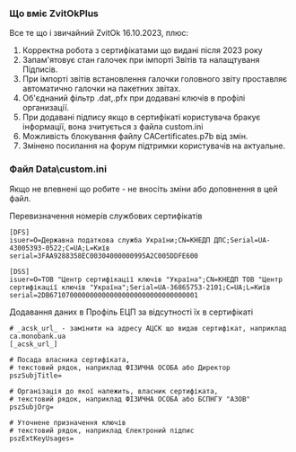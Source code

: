 ### Що вміє ZvitOkPlus ###

Все те що і звичайний ZvitOk 16.10.2023, плюс:
1. Корректна робота з сертифікатами що видані після 2023 року
2. Запам'ятовує стан галочек при імпорті Звітів та налащтуваня Підписів.
3. При імпорті звітів встановлення галочки головного звіту проставляє автоматично галочки на пакетних звітах.
4. Об'єднаний фільтр .dat,.pfx при додавані ключів в профілі организації.
5. При додавані підпису якщо в сертифікаті користувача бракує інформації, вона зчитується з файла custom.ini
6. Можливість блокування файлу CACertificates.p7b від змін.
7. Змінено посилання на форум підтримки користувачів на актуальне.


### Файл Data\custom.ini ###

Якщо не впевнені що робите  - не вносіть зміни або доповнення в цей файл.

Перевизначення номерів службових сертифікатів
```
[DFS]
isuer=O=Державна податкова служба України;CN=КНЕДП ДПС;Serial=UA-43005393-0522;C=UA;L=Київ
serial=3FAA9288358EC00304000000995A2C005DDFE600

[DSS]
isuer=O=ТОВ "Центр сертифікації ключів "Україна";CN=КНЕДП ТОВ "Центр сертифікації ключів "Україна";Serial=UA-36865753-2101;C=UA;L=Київ
serial=2DB6710700000000000000000000000000000001
```

Додавання даних в Профіль ЕЦП за відсутності їх в сертифікаті
```
# _acsk_url_ - замінити на адресу АЦСК що видав сертифікат, наприклад ca.monobank.ua
[_acsk_url_]

# Посада власника сертифіката, 
# текстовий рядок, наприклад ФІЗИЧНА ОСОБА або Директор
pszSubjTitle=

# Організація до якої належить, власник сертифіката, 
# текстовий рядок, наприклад ФІЗИЧНА ОСОБА або БСПНГУ "АЗОВ"
pszSubjOrg=

# Уточнене призначення ключів
# текстовий рядок, наприклад Єлектроний підпис
pszExtKeyUsages=
```
